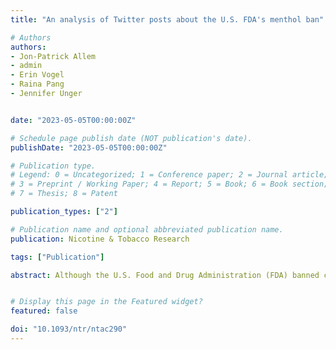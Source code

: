 ```yaml
---
title: "An analysis of Twitter posts about the U.S. FDA's menthol ban"

# Authors
authors:
- Jon-Patrick Allem
- admin
- Erin Vogel
- Raina Pang
- Jennifer Unger


date: "2023-05-05T00:00:00Z"

# Schedule page publish date (NOT publication's date).
publishDate: "2023-05-05T00:00:00Z"

# Publication type.
# Legend: 0 = Uncategorized; 1 = Conference paper; 2 = Journal article;
# 3 = Preprint / Working Paper; 4 = Report; 5 = Book; 6 = Book section;
# 7 = Thesis; 8 = Patent

publication_types: ["2"]

# Publication name and optional abbreviated publication name.
publication: Nicotine & Tobacco Research

tags: ["Publication"]

abstract: Although the U.S. Food and Drug Administration (FDA) banned characterizing flavors in cigarettes in 2009, this initial ban exempted menthol. After examining numerous reports on the adverse health effects of menthol cigarettes, the FDA proposed a menthol ban in April 2022. This study analyzed Twitter data to describe public reaction to this announcement.


# Display this page in the Featured widget?
featured: false

doi: "10.1093/ntr/ntac290"
---
```









